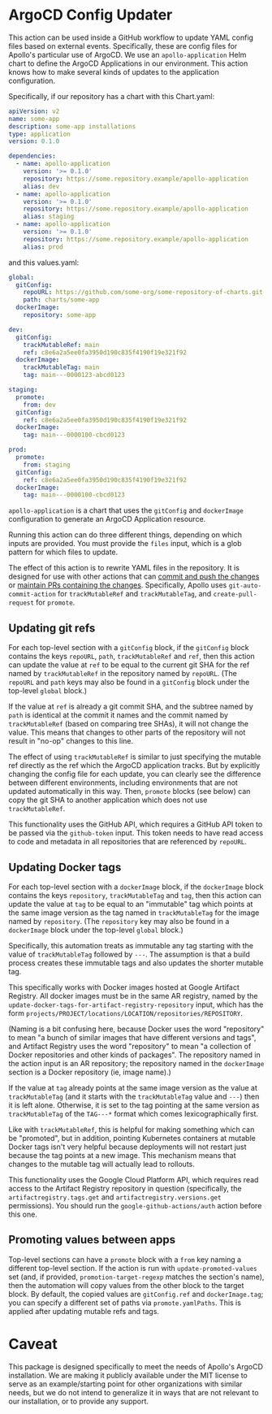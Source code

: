 # ArgoCD Config Updater

This action can be used inside a GitHub workflow to update YAML config files
based on external events. Specifically, these are config files for Apollo's
particular use of ArgoCD. We use an `apollo-application` Helm chart to define
the ArgoCD Applications in our environment. This action knows how to make
several kinds of updates to the application configuration.

Specifically, if our repository has a chart with this Chart.yaml:

```yaml
apiVersion: v2
name: some-app
description: some-app installations
type: application
version: 0.1.0

dependencies:
  - name: apollo-application
    version: '>= 0.1.0'
    repository: https://some.repository.example/apollo-application
    alias: dev
  - name: apollo-application
    version: '>= 0.1.0'
    repository: https://some.repository.example/apollo-application
    alias: staging
  - name: apollo-application
    version: '>= 0.1.0'
    repository: https://some.repository.example/apollo-application
    alias: prod
```

and this values.yaml:

```yaml
global:
  gitConfig:
    repoURL: https://github.com/some-org/some-repository-of-charts.git
    path: charts/some-app
  dockerImage:
    repository: some-app

dev:
  gitConfig:
    trackMutableRef: main
    ref: c8e6a2a5ee0fa3950d190c835f4190f19e321f92
  dockerImage:
    trackMutableTag: main
    tag: main---0000123-abcd0123

staging:
  promote:
    from: dev
  gitConfig:
    ref: c8e6a2a5ee0fa3950d190c835f4190f19e321f92
  dockerImage:
    tag: main---0000100-cbcd0123

prod:
  promote:
    from: staging
  gitConfig:
    ref: c8e6a2a5ee0fa3950d190c835f4190f19e321f92
  dockerImage:
    tag: main---0000100-cbcd0123
```

`apollo-application` is a chart that uses the `gitConfig` and `dockerImage`
configuration to generate an ArgoCD Application resource.

Running this action can do three different things, depending on which inputs are
provided. You must provide the `files` input, which is a glob pattern for which
files to update.

The effect of this action is to rewrite YAML files in the repository.
It is designed for use with other actions that can
[commit and push the changes](https://github.com/stefanzweifel/git-auto-commit-action)
or [maintain PRs containing the changes](https://github.com/peter-evans/create-pull-request/).
Specifically, Apollo uses `git-auto-commit-action` for `trackMutableRef` and
`trackMutableTag`, and `create-pull-request` for `promote`.

## Updating git refs

For each top-level section with a `gitConfig` block, if the `gitConfig` block
contains the keys `repoURL`, `path`, `trackMutableRef` and `ref`, then this
action can update the value at `ref` to be equal to the current git SHA for the
ref named by `trackMutableRef` in the repository named by `repoURL`. (The
`repoURL` and `path` keys may also be found in a `gitConfig` block under the
top-level `global` block.)

If the value at `ref` is already a git commit SHA, and the subtree named by
`path` is identical at the commit it names and the commit named by
`trackMutableRef` (based on comparing tree SHAs), it will not change the value.
This means that changes to other parts of the repository will not result in
"no-op" changes to this line.

The effect of using `trackMutableRef` is similar to just specifying the mutable
ref directly as the ref which the ArgoCD application tracks. But by explicitly
changing the config file for each update, you can clearly see the difference
between different environments, including environments that are not updated
automatically in this way. Then, `promote` blocks (see below) can copy the git
SHA to another application which does not use `trackMutableRef`.

This functionality uses the GitHub API, which requires a GitHub API token to be
passed via the `github-token` input. This token needs to have read access to
code and metadata in all repositories that are referenced by `repoURL`.

## Updating Docker tags

For each top-level section with a `dockerImage` block, if the `dockerImage`
block contains the keys `repository`, `trackMutableTag` and `tag`, then this
action can update the value at `tag` to be equal to an "immutable" tag which
points at the same image version as the tag named in `trackMutableTag` for the
image named by `repository`. (The `repository` key may also be found in a
`dockerImage` block under the top-level `global` block.)

Specifically, this automation treats as immutable any tag starting with the
value of `trackMutableTag` followed by `---`. The assumption is that a build
process creates these immutable tags and also updates the shorter mutable tag.

This specifically works with Docker images hosted at Google Artifact Registry.
All docker images must be in the same AR registry, named by the
`update-docker-tags-for-artifact-registry-repository` input, which has the form
`projects/PROJECT/locations/LOCATION/repositories/REPOSITORY`.

(Naming is a bit confusing here, because Docker uses the word "repository" to
mean "a bunch of similar images that have different versions and tags", and
Artifact Registry uses the word "repository" to mean "a collection of Docker
repositories and other kinds of packages". The repository named in the action
input is an AR repository; the repository named in the `dockerImage` section is
a Docker repository (ie, image name).)

If the value at `tag` already points at the same image version as the value at
`trackMutableTag` (and it starts with the `trackMutableTag` value and `---`)
then it is left alone. Otherwise, it is set to the tag pointing at the same
version as `trackMutableTag` of the `TAG---*` format which comes
lexicographically first.

Like with `trackMutableRef`, this is helpful for making something which can be
"promoted", but in addition, pointing Kubernetes containers at mutable Docker
tags isn't very helpful because deployments will not restart just because the
tag points at a new image. This mechanism means that changes to the mutable tag
will actually lead to rollouts.

This functionality uses the Google Cloud Platform API, which requires read
access to the Artifact Registry repository in question (specifically, the
`artifactregistry.tags.get` and `artifactregistry.versions.get` permissions).
You should run the `google-github-actions/auth` action before this one.

## Promoting values between apps

Top-level sections can have a `promote` block with a `from` key naming a
different top-level section. If the action is run with `update-promoted-values`
set (and, if provided, `promotion-target-regexp` matches the section's name),
then the automation will copy values from the other block to the target block.
By default, the copied values are `gitConfig.ref` and `dockerImage.tag`; you can
specify a different set of paths via `promote.yamlPaths`. This is applied after
updating mutable refs and tags.

# Caveat

This package is designed specifically to meet the needs of Apollo's ArgoCD
installation. We are making it publicly available under the MIT license to serve
as an example/starting point for other organizations with similar needs, but we
do not intend to generalize it in ways that are not relevant to our
installation, or to provide any support.
